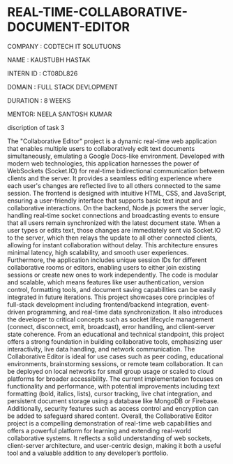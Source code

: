 # REAL-TIME-COLLABORATIVE-DOCUMENT-EDITOR

COMPANY : CODTECH IT SOLUTUONS

NAME : KAUSTUBH HASTAK

INTERN ID : CT08DL826

DOMAIN : FULL STACK DEVLOPMENT

DURATION : 8 WEEKS

MENTOR: NEELA SANTOSH KUMAR

discription of task 3

The "Collaborative Editor" project is a dynamic real-time web application that enables multiple users to collaboratively edit text documents simultaneously, emulating a Google Docs-like environment. Developed with modern web technologies, this application harnesses the power of WebSockets (Socket.IO) for real-time bidirectional communication between clients and the server. It provides a seamless editing experience where each user's changes are reflected live to all others connected to the same session. The frontend is designed with intuitive HTML, CSS, and JavaScript, ensuring a user-friendly interface that supports basic text input and collaborative interactions. On the backend, Node.js powers the server logic, handling real-time socket connections and broadcasting events to ensure that all users remain synchronized with the latest document state. When a user types or edits text, those changes are immediately sent via Socket.IO to the server, which then relays the update to all other connected clients, allowing for instant collaboration without delay. This architecture ensures minimal latency, high scalability, and smooth user experiences. Furthermore, the application includes unique session IDs for different collaborative rooms or editors, enabling users to either join existing sessions or create new ones to work independently. The code is modular and scalable, which means features like user authentication, version control, formatting tools, and document saving capabilities can be easily integrated in future iterations. This project showcases core principles of full-stack development including frontend/backend integration, event-driven programming, and real-time data synchronization. It also introduces the developer to critical concepts such as socket lifecycle management (connect, disconnect, emit, broadcast), error handling, and client-server state coherence. From an educational and technical standpoint, this project offers a strong foundation in building collaborative tools, emphasizing user interactivity, live data handling, and network communication. The Collaborative Editor is ideal for use cases such as peer coding, educational environments, brainstorming sessions, or remote team collaboration. It can be deployed on local networks for small group usage or scaled to cloud platforms for broader accessibility. The current implementation focuses on functionality and performance, with potential improvements including text formatting (bold, italics, lists), cursor tracking, live chat integration, and persistent document storage using a database like MongoDB or Firebase. Additionally, security features such as access control and encryption can be added to safeguard shared content. Overall, the Collaborative Editor project is a compelling demonstration of real-time web capabilities and offers a powerful platform for learning and extending real-world collaborative systems. It reflects a solid understanding of web sockets, client-server architecture, and user-centric design, making it both a useful tool and a valuable addition to any developer’s portfolio.
